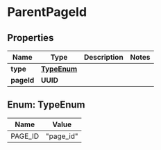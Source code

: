 

# ParentPageId


## Properties

| Name | Type | Description | Notes |
|------------ | ------------- | ------------- | -------------|
|**type** | [**TypeEnum**](#TypeEnum) |  |  |
|**pageId** | **UUID** |  |  |



## Enum: TypeEnum

| Name | Value |
|---- | -----|
| PAGE_ID | &quot;page_id&quot; |



